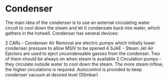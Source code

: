 # Condenser

The main idea of the condenser is to use an external circulating water circuit to cool down the steam and let it condensate back into water, which gathers in the hotwell. Condenser has several devices:

2 CARs - Condenser Air Removal are electric pumps which initially lower condenser pressure to allow MSIV to be opened
4 SJAE - Steam Jet Air Ejectors are used to eject uncondensable gasses from the condenser. Two of them should be always on when steam is available
2 Circulation pumps - they circulate outside water to cool down the steam. The more steam inflow, the higher circulations is required. Autocontrol is provided to keep condenser vacuum at desired level (55mbar)
